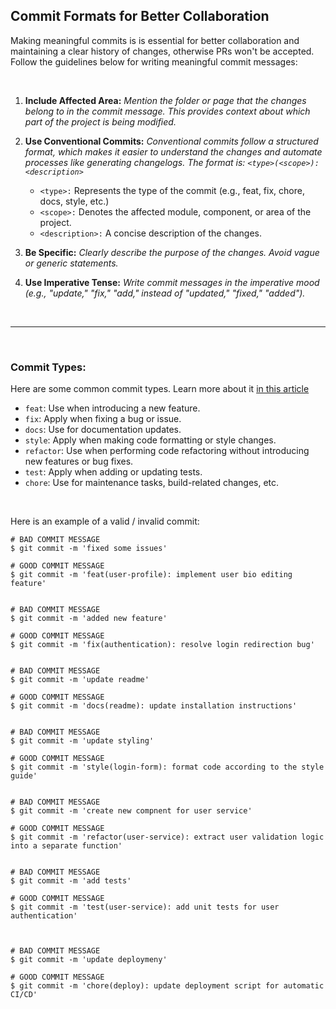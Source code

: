 ## Commit Formats for Better Collaboration

Making meaningful commits is is essential for better collaboration and maintaining a clear history of changes, otherwise PRs won't be accepted. Follow the guidelines below for writing meaningful commit messages:

<br />

1. **Include Affected Area:** _Mention the folder or page that the changes belong to in the commit message. This provides context about which part of the project is being modified._

2. **Use Conventional Commits:** _Conventional commits follow a structured format, which makes it easier to understand the changes and automate processes like generating changelogs. The format is: `<type>(<scope>): <description>`_

     - `<type>:` Represents the type of the commit (e.g., feat, fix, chore, docs, style, etc.)
     - `<scope>:`  Denotes the affected module, component, or area of the project.
     - `<description>:` A concise description of the changes.
  
3. **Be Specific:** _Clearly describe the purpose of the changes. Avoid vague or generic statements._

4. **Use Imperative Tense:** _Write commit messages in the imperative mood (e.g., "update," "fix," "add," instead of "updated," "fixed," "added")._

<br />
<hr />
<br />

### Commit Types:

Here are some common commit types. Learn more about it [in this article](https://medium.com/@simongideon918/upscaling-your-github-commit-messages-d360f94843e4)

- `feat`: Use when introducing a new feature.
- `fix`: Apply when fixing a bug or issue.
- `docs`: Use for documentation updates.
- `style`: Apply when making code formatting or style changes.
- `refactor`: Use when performing code refactoring without introducing new features or bug fixes.
- `test`: Apply when adding or updating tests.
- `chore`: Use for maintenance tasks, build-related changes, etc.


<br />

Here is an example of a valid / invalid commit:


```
# BAD COMMIT MESSAGE
$ git commit -m 'fixed some issues'

# GOOD COMMIT MESSAGE
$ git commit -m 'feat(user-profile): implement user bio editing feature'


# BAD COMMIT MESSAGE
$ git commit -m 'added new feature'

# GOOD COMMIT MESSAGE
$ git commit -m 'fix(authentication): resolve login redirection bug'


# BAD COMMIT MESSAGE
$ git commit -m 'update readme'

# GOOD COMMIT MESSAGE
$ git commit -m 'docs(readme): update installation instructions'


# BAD COMMIT MESSAGE
$ git commit -m 'update styling'

# GOOD COMMIT MESSAGE
$ git commit -m 'style(login-form): format code according to the style guide'


# BAD COMMIT MESSAGE
$ git commit -m 'create new compnent for user service'

# GOOD COMMIT MESSAGE
$ git commit -m 'refactor(user-service): extract user validation logic into a separate function'


# BAD COMMIT MESSAGE
$ git commit -m 'add tests'

# GOOD COMMIT MESSAGE
$ git commit -m 'test(user-service): add unit tests for user authentication'



# BAD COMMIT MESSAGE
$ git commit -m 'update deploymeny'

# GOOD COMMIT MESSAGE
$ git commit -m 'chore(deploy): update deployment script for automatic CI/CD'

```